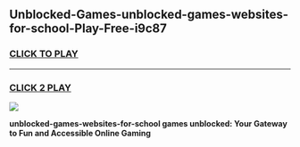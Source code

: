 
## Unblocked-Games-unblocked-games-websites-for-school-Play-Free-i9c87
<h3>
<a href="https://premium76.site?title=unblocked-games-websites-for-school&ref=09A">CLICK TO PLAY</a></h3>
<hr>

<h3>
<a href="https://premium76.site?title=unblocked-games-websites-for-school&ref=09A">CLICK 2 PLAY</a>
  
</h3>

<a href="https://premium76.site?title=unblocked-games-websites-for-school&ref=09A"><img src="https://clearcache.store/games.png"></a>


**unblocked-games-websites-for-school games unblocked: Your Gateway to Fun and Accessible Online Gaming**
